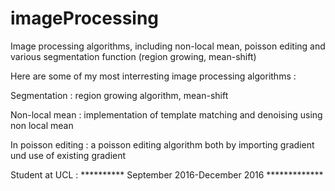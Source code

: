 # imageProcessing
Image processing algorithms, including non-local mean, poisson editing and various segmentation function (region growing, mean-shift)

Here are some of my most interresting image processing algorithms : 

Segmentation : region growing algorithm, mean-shift

Non-local mean : implementation of template matching and denoising using non local mean 

In poisson editing : a poisson editing algorithm both by importing gradient und use of existing gradient 

Student at UCL : ********** September 2016-December 2016 *************
